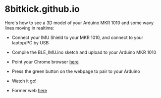 # 8bitkick.github.io


Here's how to see a 3D model of your Arduino MKR 1010 and some wavy lines moving in realtime:

- Connect your IMU Shield to your MKR 1010, and connect to your laptop/PC by USB
- Compile the BLE_IMU.ino sketch and upload to your Arduino MKR 1010 
- Point your Chrome browser [here](https://mjirik.github.io/8bitkick.github.io/ArduinoBLE-IMU.html)
- Press the green button on the webpage to pair to your Arduino
- Watch it go!

- Former web [here](https://8bitkick.github.io/ArduinoBLE-IMU.html)

